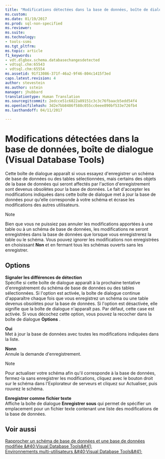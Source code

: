 ```yaml
---
title: "Modifications détectées dans la base de données, boîte de dialogue (Visual Database Tools) | Microsoft Docs"
ms.custom: 
ms.date: 01/19/2017
ms.prod: sql-non-specified
ms.reviewer: 
ms.suite: 
ms.technology:
- tools-ssms
ms.tgt_pltfrm: 
ms.topic: article
f1_keywords:
- vdt.dlgbox.schema.databasechangesdetected
- vdtsql.chm:65543
- vdtsql.chm:65554
ms.assetid: 91f13086-371f-46a2-9f46-804c1415f3ed
caps.latest.revision: 4
author: stevestein
ms.author: sstein
manager: jhubbard
translationtype: Human Translation
ms.sourcegitcommit: 2edcce51c6822a89151c3c3c76fbaacb5edd54f4
ms.openlocfilehash: 3d2e7bb8486f588c055cc6eee890bf533e726fb4
ms.lasthandoff: 04/11/2017

---
```

# <a name="database-changes-detected-dialog-box-visual-database-tools"></a>Modifications détectées dans la base de données, boîte de dialogue (Visual Database Tools)
Cette boîte de dialogue apparaît si vous essayez d'enregistrer un schéma de base de données ou des tables sélectionnées, mais certains des objets de la base de données qui seront affectés par l'action d'enregistrement sont devenus obsolètes pour la base de données. Le fait d'accepter les modifications indiquées dans cette boîte de dialogue met à jour la base de données pour qu'elle corresponde à votre schéma et écrase les modifications des autres utilisateurs.  
  
> [!NOTE]  
> Bien que vous ne puissiez pas annuler les modifications apportées à une table ou à un schéma de base de données, les modifications ne seront enregistrées dans la base de données que lorsque vous enregistrerez la table ou le schéma. Vous pouvez ignorer les modifications non enregistrées en choisissant **Non** et en fermant tous les schémas ouverts sans les enregistrer.  
  
## <a name="options"></a>Options  
**Signaler les différences de détection**  
Spécifie si cette boîte de dialogue apparaît à la prochaine tentative d'enregistrement du schéma de base de données ou des tables sélectionnées. Si l'option est activée, la boîte de dialogue continue d'apparaître chaque fois que vous enregistrez un schéma ou une table devenus obsolètes pour la base de données. Si l'option est désactivée, elle signifie que la boîte de dialogue n'apparaît pas. Par défaut, cette case est activée. Si vous décochez cette option, vous pouvez la recocher dans la boîte de dialogue **Options** .  
  
**Oui**  
Met à jour la base de données avec toutes les modifications indiquées dans la liste.  
  
**Nonn**  
Annule la demande d'enregistrement.  
  
> [!NOTE]  
> Pour actualiser votre schéma afin qu'il corresponde à la base de données, fermez-la sans enregistrer les modifications, cliquez avec le bouton droit sur le schéma dans l'Explorateur de serveurs et cliquez sur Actualiser, puis rouvrez le schéma.  
  
**Enregistrer comme fichier texte**  
Affiche la boîte de dialogue **Enregistrer sous** qui permet de spécifier un emplacement pour un fichier texte contenant une liste des modifications de la base de données.  
  
## <a name="see-also"></a>Voir aussi  
[Rapprocher un schéma de base de données et une base de données modifiée &amp;#40;Visual Database Tools&amp;#41;](../../ssms/visual-db-tools/reconcile-a-database-diagram-with-a-modified-database-visual-database-tools.md)  
[Environnements multi-utilisateurs &amp;#40;Visual Database Tools&amp;#41;](../../ssms/visual-db-tools/multiuser-environments-visual-database-tools.md)  
  

